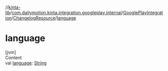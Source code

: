 //[kinta-lib](../../../../index.md)/[com.dailymotion.kinta.integration.googleplay.internal](../../index.md)/[GooglePlayIntegration](../index.md)/[ChangelogResource](index.md)/[language](language.md)



# language  
[jvm]  
Content  
val [language](language.md): [String](https://kotlinlang.org/api/latest/jvm/stdlib/kotlin/-string/index.html)  



